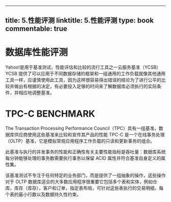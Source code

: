 
---
title: 5.性能评测
linktitle: 5.性能评测
type: book
commentable: true
---

# 数据库性能评测

Yahoo!是用于基准测试，性能评估和比较的流行工具之一云服务基准（YCSB）YCSB 提供了可以应用于不同数据存储的框架和一组通用的工作负载就像其他通用工具一样，应谨慎使用此工具，因为这样很容易得出错误的结论为了进行公平的比较并做出有根据的决定，有必要投入足够的时间来了解数据库必须执行的实际条件，并相应地调整基准。

# TPC-C BENCHMARK

The Transaction Processing Performance Council（TPC）具有一组基准，数据库供应商使用这些基准来比较和宣传其产品的性能 TPC-C 是一个在线事务处理（OLTP）基准，它是模拟常规应用程序工作负载的只读和更新事务的组合。

此基准与执行的并发事务的性能和正确性有关主要性能指标是吞吐量：数据库系统每分钟能够处理的事务数需要执行事务以保留 ACID 属性并符合基准自身定义的属性集。

该基准测试不专注于任何特定的业务部门，而是提供了一组抽象的操作，这些操作对于 OLTP 数据库适合的大多数应用程序很重要它包括多个表和实体，例如仓库，库存（库存），客户和订单，指定表布局，可针对这些表执行的交易明细，每个表的最小行数以及数据持久性约束。

    